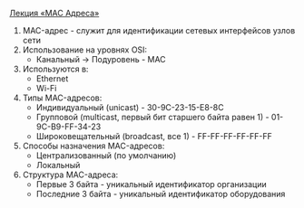 [Лекция «MAC Адреса»](https://youtu.be/bdbsPC3b09A)
1. MAC-адрес - служит для идентификации сетевых интерфейсов узлов сети
2. Использование на уровнях OSI:
    * Канальный -> Подуровень - MAC
3. Используются в:
    * Ethernet
    * Wi-Fi
4. Типы MAC-адресов:
    * Индивидуальный (unicast) - 30-9C-23-15-E8-8C
    * Групповой (multicast, первый бит старшего байта равен 1) - 01-9C-B9-FF-34-23
    * Широковещательный (broadcast, все 1) - FF-FF-FF-FF-FF-FF
5. Способы назначения MAC-адресов:
    * Централизованный (по умолчанию)
    * Локальный
6. Структура MAC-адреса:
    * Первые 3 байта - уникальный идентификатор организации
    * Последние 3 байта - уникальный идентификатор оборудования